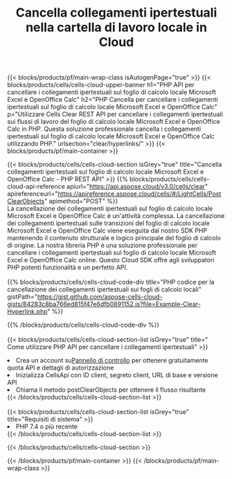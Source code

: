 ﻿---
title:  Cancella collegamenti ipertestuali nella cartella di lavoro locale in Cloud
description:  API cloud e SDK per la cancellazione dei collegamenti ipertestuali su Microsoft Excel e OpenOffice Calc. Cancella i collegamenti ipertestuali sui fogli di calcolo locali dal Cells Cloud API. L'SDK supporta i tipi di linguaggi di sviluppo. Includono Android, C#, Go, Java, NodeJS, Perl, PHP, Python, Ruby e swift.
url: /it/php/clear/hyperlinks/
---
{{< blocks/products/pf/main-wrap-class isAutogenPage="true" >}}
{{< blocks/products/cells/cells-cloud-upper-banner h1="PHP API per cancellare i collegamenti ipertestuali sul foglio di calcolo locale Microsoft Excel e OpenOffice Calc" h2="PHP Cancella per cancellare i collegamenti ipertestuali sul foglio di calcolo locale Microsoft Excel e OpenOffice Calc" p="Utilizzare Cells Clear REST API per cancellare i collegamenti ipertestuali sui flussi di lavoro del foglio di calcolo locale Microsoft Excel e OpenOffice Calc in PHP. Questa soluzione professionale cancella i collegamenti ipertestuali sul foglio di calcolo locale Microsoft Excel e OpenOffice Calc utilizzando PHP." urlsection="clear/hyperlinks/" >}}
{{< blocks/products/pf/main-container >}}

{{< blocks/products/cells/cells-cloud-section isGrey="true" title="Cancella collegamenti ipertestuali sul foglio di calcolo locale Microsoft Excel e OpenOffice Calc - PHP REST API" >}}
{{% blocks/products/cells/cells-cloud-api-reference apiurl="https://api.aspose.cloud/v3.0/cells/clear" apireferenceurl="https://apireference.aspose.cloud/cells/#/LightCells/PostClearObjects" apimethod="POST" %}}
<br/>
La cancellazione dei collegamenti ipertestuali sul foglio di calcolo locale Microsoft Excel e OpenOffice Calc è un'attività complessa. La cancellazione dei collegamenti ipertestuali sulle transizioni del foglio di calcolo locale Microsoft Excel e OpenOffice Calc viene eseguita dal nostro SDK PHP mantenendo il contenuto strutturale e logico principale del foglio di calcolo di origine. La nostra libreria PHP è una soluzione professionale per cancellare i collegamenti ipertestuali sul foglio di calcolo locale Microsoft Excel e OpenOffice Calc online. Questo Cloud SDK offre agli sviluppatori PHP potenti funzionalità e un perfetto API.
<br/>
<br/>
{{% blocks/products/cells/cells-cloud-code-div title="PHP codice per la cancellazione dei collegamenti ipertestuali sui fogli di calcolo locali" gistPath="https://gist.github.com/aspose-cells-cloud-gists/84283c8ba766ed815f47e6dfb0891152.js?file=Example-Clear-Hyperlink.php" %}}
  
{{% /blocks/products/cells/cells-cloud-code-div %}}
<br/>
<br/>
{{< blocks/products/cells/cells-cloud-section-list isGrey="true" title=" Come utilizzare PHP API per cancellare i collegamenti ipertestuali" >}}
<li> Crea un account su<a href="https://dashboard.aspose.cloud/">Pannello di controllo</a> per ottenere gratuitamente quota API e dettagli di autorizzazione</li>
<li>Inizializza CellsApi con ID client, segreto client, URL di base e versione API</li>
<li>Chiama il metodo postClearObjects per ottenere il flusso risultante</li>
{{< /blocks/products/cells/cells-cloud-section-list >}}
<br/>
<br/>
{{< blocks/products/cells/cells-cloud-section-list isGrey="true" title="Requisiti di sistema" >}}
<li>PHP 7.4 o più recente</li>
{{< /blocks/products/cells/cells-cloud-section-list >}}

{{< /blocks/products/cells/cells-cloud-section >}}

{{< /blocks/products/pf/main-container >}}
{{< /blocks/products/pf/main-wrap-class >}}
